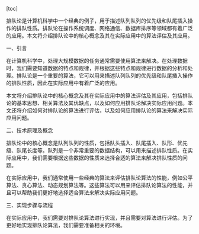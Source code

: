 
[toc]                    
                
                
排队论是计算机科学中一个经典的例子，用于描述队列队列的优先级和队尾插入操作的排队性质。排队论在操作系统调度、网络通信、数据库排序等领域都有着广泛的应用。本文将介绍排队论中的核心概念及其在实际应用中的算法评估及其应用。

一、引言

在计算机科学中，处理大规模数据的任务通常需要使用算法来解决。在处理数据时，我们需要知道数据的特点和规律，并根据这些特点和规律进行数据的分析和处理。排队论是一个重要的算法，它可以用来描述队列队列的优先级和队尾插入操作的排队性质，因此在实际应用中有着广泛的应用。

本文将介绍排队论中的核心概念及其在实际应用中的算法评估及其应用，包括排队论的基本思想、相关算法及其优缺点，以及如何应用排队论解决实际应用问题。本文还将介绍如何对排队论的算法进行评估，以及如何应用排队论的算法来解决实际应用问题。

二、技术原理及概念

排队论中的核心概念是队列队列的性质，包括队头插入、队尾插入、队形、优先级、队尾长度等。队列是一个非常重要的数据结构，可以用来描述排队性质。在实际应用中，我们需要根据这些数据的性质来选择合适的算法来解决排队性质的问题。

在实际应用中，我们通常使用一些经典的算法来评估排队论算法的性能，例如公平算法、贪心算法、动态规划算法等。这些算法可以用来评估排队论算法的性能，并且可以帮助我们更好地选择适合算法来解决实际应用问题。

三、实现步骤与流程

在实际应用中，我们需要对排队论算法进行实现，并且需要对算法进行评估。为了更好地实现排队论算法，我们需要准备相关的环境。

